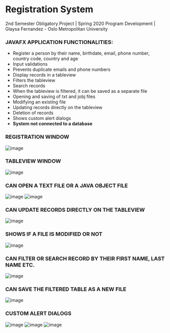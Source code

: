 # Registration System
2nd Semester Obligatory Project | Spring 2020 Program Development | Glaysa Fernandez - Oslo Metropolitan University

### JAVAFX APPLICATION FUNCTIONALITIES:
- Register a person by their name, birthdate, email, phone number, country code, country and age
- Input validations
- Prevents duplicate emails and phone numbers
- Display records in a tableview
- Filters the tableview
- Search records
- When the tableview is filtered, it can be saved as a separate file
- Opening and saving of txt and jobj files
- Modifying an existing file
- Updating records directly on the tableview
- Deletion of records
- Shows custom alert dialogs
- <strong>System not connected to a database</strong>

### REGISTRATION WINDOW
![image](https://user-images.githubusercontent.com/56070628/76082808-74fd6a80-5fac-11ea-8dd7-bf155d34780a.png)

### TABLEVIEW WINDOW
![image](https://user-images.githubusercontent.com/56070628/76082858-93fbfc80-5fac-11ea-94ba-04d78a96abf9.png)

### CAN OPEN A TEXT FILE OR A JAVA OBJECT FILE
![image](https://user-images.githubusercontent.com/56070628/76082958-c86fb880-5fac-11ea-8dc9-fb59bbd667fc.png)
![image](https://user-images.githubusercontent.com/56070628/76083042-f35a0c80-5fac-11ea-9e3a-6bdb3954e330.png)

### CAN UPDATE RECORDS DIRECTLY ON THE TABLEVIEW
![image](https://user-images.githubusercontent.com/56070628/76083141-2dc3a980-5fad-11ea-803f-4b97d768d15b.png)

### SHOWS IF A FILE IS MODIFIED OR NOT
![image](https://user-images.githubusercontent.com/56070628/76083240-6bc0cd80-5fad-11ea-8b08-bd7151740bba.png)

### CAN FILTER OR SEARCH RECORD BY THEIR FIRST NAME, LAST NAME ETC.
![image](https://user-images.githubusercontent.com/56070628/76083369-bf331b80-5fad-11ea-86c5-2482d22588ce.png)

### CAN SAVE THE FILTERED TABLE AS A NEW FILE
![image](https://user-images.githubusercontent.com/56070628/76083741-8e071b00-5fae-11ea-91e3-fa42bb39dd9b.png)

### CUSTOM ALERT DIALOGS
![image](https://user-images.githubusercontent.com/56070628/76083998-361ce400-5faf-11ea-9c60-18b095f621ac.png)
![image](https://user-images.githubusercontent.com/56070628/76084050-58166680-5faf-11ea-887a-ff81222fbd02.png)
![image](https://user-images.githubusercontent.com/56070628/76084256-be9b8480-5faf-11ea-9daa-fe2ba66b70f9.png)


